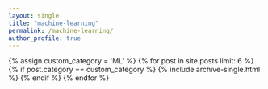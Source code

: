 ```yaml
---
layout: single
title: "machine-learning"
permalink: /machine-learning/
author_profile: true
---
```


{% assign custom_category = 'ML' %}
{% for post in site.posts limit: 6 %}
  {% if post.category == custom_category %}
    {% include archive-single.html %}
  {% endif %}
{% endfor %}